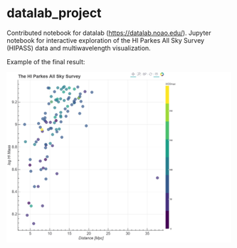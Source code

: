 # datalab_project
Contributed notebook for datalab (https://datalab.noao.edu/). Jupyter notebook for interactive exploration of the HI Parkes All Sky Survey (HIPASS) data and multiwavelength visualization.

Example of the final result:

![Interactive exploration](hipass_interactive_data_example.gif)

